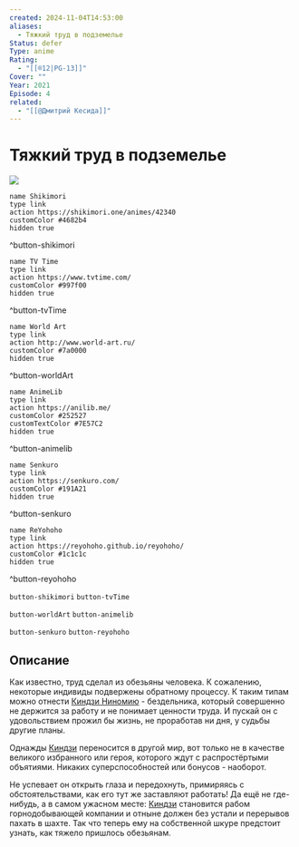 ```yaml
---
created: 2024-11-04T14:53:00
aliases:
  - Тяжкий труд в подземелье
Status: defer
Type: anime
Rating:
  - "[[®️12|PG-13]]"
Cover: ""
Year: 2021
Episode: 4
related:
  - "[[@Дмитрий Кесида]]"
---
```


# Тяжкий труд в подземелье

![](https://nyaa.shikimori.one/uploads/poster/animes/42340/50ef4714f061058d0c4c43ba6420003f.jpeg)

```button
name Shikimori
type link
action https://shikimori.one/animes/42340
customColor #4682b4
hidden true
```
^button-shikimori

```button
name TV Time
type link
action https://www.tvtime.com/
customColor #997f00
hidden true
```
^button-tvTime

```button
name World Art
type link
action http://www.world-art.ru/
customColor #7a0000
hidden true
```
^button-worldArt

```button
name AnimeLib
type link
action https://anilib.me/
customColor #252527
customTextColor #7E57C2
hidden true
```
^button-animelib

```button
name Senkuro
type link
action https://senkuro.com/
customColor #191A21
hidden true
```
^button-senkuro

```button
name ReYohoho
type link
action https://reyohoho.github.io/reyohoho/
customColor #1c1c1c
hidden true
```
^button-reyohoho

`button-shikimori` `button-tvTime`

`button-worldArt` `button-animelib`

`button-senkuro` `button-reyohoho`

## Описание

Как известно, труд сделал из обезьяны человека. К сожалению, некоторые индивиды подвержены обратному процессу. К таким типам можно отнести [Киндзи Ниномию](https://shikimori.one/characters/184881-kinji-ninomiya) - бездельника, который совершенно не держится за работу и не понимает ценности труда. И пускай он с удовольствием прожил бы жизнь, не проработав ни дня, у судьбы другие планы. 

Однажды [Киндзи](https://shikimori.one/characters/184881-kinji-ninomiya) переносится в другой мир, вот только не в качестве великого избранного или героя, которого ждут с распростёртыми объятиями. Никаких суперспособностей или бонусов - наоборот. 

Не успевает он открыть глаза и передохнуть, примиряясь с обстоятельствами, как его тут же заставляют работать! Да ещё не где-нибудь, а в самом ужасном месте: [Киндзи](https://shikimori.one/characters/184881-kinji-ninomiya) становится рабом горнодобывающей компании и отныне должен без устали и перерывов пахать в шахте. Так что теперь ему на собственной шкуре предстоит узнать, как тяжело пришлось обезьянам.
